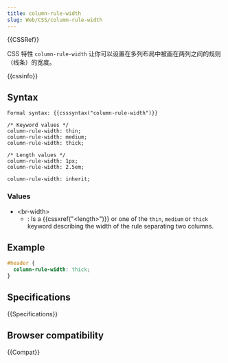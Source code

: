 ```yaml
---
title: column-rule-width
slug: Web/CSS/column-rule-width
---
```


{{CSSRef}}

CSS 特性 `column-rule-width` 让你可以设置在多列布局中被画在两列之间的规则（线条）的宽度。

{{cssinfo}}

## Syntax

```
Formal syntax: {{csssyntax("column-rule-width")}}
```

```
/* Keyword values */
column-rule-width: thin;
column-rule-width: medium;
column-rule-width: thick;

/* Length values */
column-rule-width: 1px;
column-rule-width: 2.5em;

column-rule-width: inherit;
```

### Values

- \<br-width>
  - : Is a {{cssxref("&lt;length&gt;")}} or one of the `thin`, `medium` or `thick` keyword describing the width of the rule separating two columns.

## Example

```css
#header {
  column-rule-width: thick;
}
```

## Specifications

{{Specifications}}

## Browser compatibility

{{Compat}}
